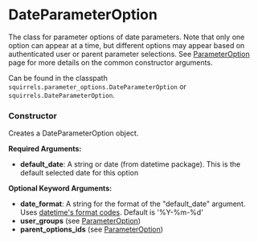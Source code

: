 # DateParameterOption

The class for parameter options of date parameters. Note that only one option can appear at a time, but different options may appear based on authenticated user or parent parameter selections. See [ParameterOption] page for more details on the common constructor arguments.

Can be found in the classpath `squirrels.parameter_options.DateParameterOption` or `squirrels.DateParameterOption`.

### Constructor

Creates a DateParameterOption object.

**Required Arguments:**

- **default_date**: A string or date (from datetime package). This is the default selected date for this option

**Optional Keyword Arguments:**

- **date_format**: A string for the format of the "default_date" argument. Uses [datetime's format codes](https://www.w3schools.com/python/gloss_python_date_format_codes.asp). Default is '%Y-%m-%d'
- **user_groups** (see [ParameterOption])
- **parent_options_ids** (see [ParameterOption])


[ParameterOption]: ./ParameterOption